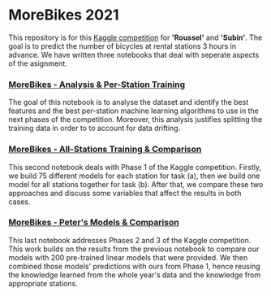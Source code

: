 # MoreBikes 2021

This repository is for this [Kaggle competition](https://www.kaggle.com/c/morebikes2021/overview) for __'Roussel'__ and __'Subin'__. The goal is to predict the number of bicycles at rental stations 3 hours in advance. We have written three notebooks that deal with seperate aspects of the asignment.

### [MoreBikes - Analysis & Per-Station Training](https://www.kaggle.com/desmondrn/motorbikes-analysis-per-station-training)
The goal of this notebook is to analyse the dataset and identify the best features and the best per-station machine learning algorithms to use in the next phases of the competition. Moreover, this analysis justifies splitting the training data in order to to account for data drifting.

### [MoreBikes - All-Stations Training & Comparison](https://www.kaggle.com/desmondrn/motorbikes-all-stations-training-comparison)
This second notebook deals with Phase 1 of the Kaggle competition. Firstly, we build 75 different models for each station for task (a), then we build one model for all stations together for task (b). After that, we compare these two approaches and discuss some variables that affect the results in both cases.

### [MoreBikes - Peter's Models & Comparison](https://www.kaggle.com/desmondrn/motorbikes-peter-s-models-comparison)
This last notebook addresses Phases 2 and 3 of the Kaggle competition. This work builds on the results from the previous notebook to compare our models with 200 pre-trained linear models that were provided. We then combined those models' predictions with ours from Phase 1, hence reusing the knowledge learned from the whole year's data and the knowledge from appropriate stations.
